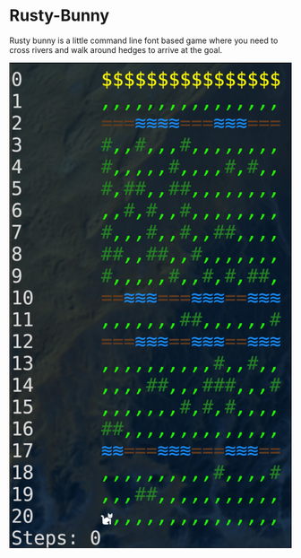 # Rusty-Bunny

Rusty bunny is a little command line font based game where you need to cross rivers and walk around hedges to arrive at the goal.

![](readme-media/screenshot.png)